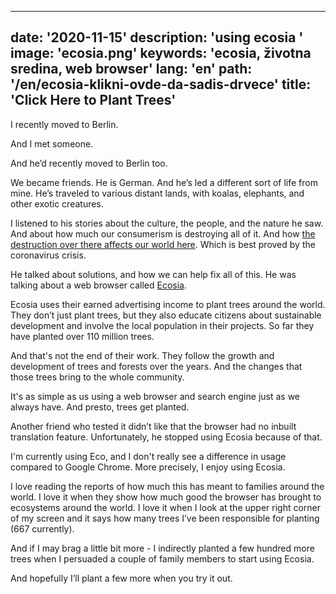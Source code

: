 ---
date: '2020-11-15'
description: 'using ecosia '
image: 'ecosia.png'
keywords: 'ecosia, životna sredina, web browser'
lang: 'en'
path: '/en/ecosia-klikni-ovde-da-sadis-drvece'
title: 'Click Here to Plant Trees'
------
I recently moved to Berlin.

And I met someone.

And he’d recently moved to Berlin too.

We became friends. He is German. And he’s led a different sort of life from mine. He’s traveled to various distant lands, with koalas, elephants, and other exotic creatures.

I listened to his stories about the culture, the people, and the nature he saw. And about how much our consumerism is destroying all of it. And how <a href="https://www.theguardian.com/world/2020/mar/25/coronavirus-nature-is-sending-us-a-message-says-un-environment-chief" rel="noopener" target="_blank">the destruction over there affects our world here</a>. Which is best proved by the coronavirus crisis.

He talked about solutions, and how we can help fix all of this. He was talking about a web browser called <a href="https://www.ecosia.org/?c=en" rel="noopener" target="_blank">Ecosia</a>.

Ecosia uses their earned advertising income to plant trees around the world. They don’t just plant trees, but they also educate citizens about sustainable development and involve the local population in their projects. So far they have planted over 110 million trees.

And that's not the end of their work. They follow the growth and development of trees and forests over the years. And the changes that those trees bring to the whole community.

It's as simple as us using a web browser and search engine just as we always have. And presto, trees get planted.

Another friend who tested it didn’t like that the browser had no inbuilt translation feature. Unfortunately, he stopped using Ecosia because of that.

I'm currently using Eco, and I don't really see a difference in usage compared to Google Chrome. More precisely, I enjoy using Ecosia.

I love reading the reports of how much this has meant to families around the world. I love it when they show how much good the browser has brought to ecosystems around the world. I love it when I look at the upper right corner of my screen and it says how many trees I’ve been responsible for planting (667 currently).

And if I may brag a little bit more - I indirectly planted a few hundred more trees when I persuaded a couple of family members to start using Ecosia.

And hopefully I’ll plant a few more when you try it out.
